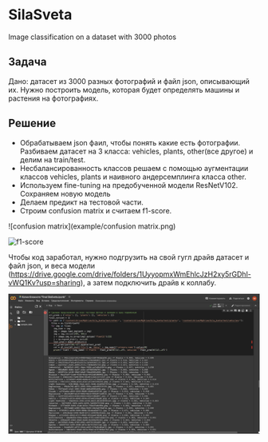 # SilaSveta
Image classification on a dataset with 3000 photos

## Задача
Дано: датасет из 3000 разных фотографий и файл json, описывающий их. 
Нужно построить модель, которая будет определять машины и растения на фотографиях. 

## Решение
 - Обрабатываем json фаил, чтобы понять какие есть фотографии. Разбиваем датасет на 3 класса: vehicles, plants, other(все другое) и делим на train/test.
 - Несбалансированность классов решаем с помощью аугментации классов vehicles, plants и наивного андерсемплинга класса other.
 - Используем fine-tuning на предобученной модели ResNetV102. Сохраняем новую модель
 - Делаем предикт на тестовой части.
 - Строим confusion matrix и считаем f1-score.
 
 ![confusion matrix](example/confusion matrix.png)
 
 
 ![f1-score](example/f1_score)

 
Чтобы код заработал, нужно подгрузить на свой гугл драйв датасет и файл json, и веса модели (https://drive.google.com/drive/folders/1UyyopmxWmEhlcJzH2xy5rGDhl-vWQ1Kv?usp=sharing), а затем подключить драйв к коллабу.


![example](example/preds.png)
